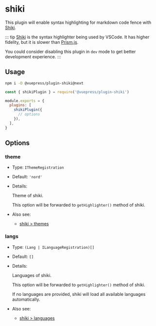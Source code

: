 # shiki

<NpmBadge package="@vuepress/plugin-shiki" />

This plugin will enable syntax highlighting for markdown code fence with [Shiki](https://shiki.matsu.io/).

::: tip
[Shiki](https://shiki.matsu.io/) is the syntax highlighter being used by VSCode. It has higher fidelity, but it is slower than [Prism.js](https://prismjs.com/).

You could consider disabling this plugin in `dev` mode to get better development experience.
:::

## Usage

```bash
npm i -D @vuepress/plugin-shiki@next
```

```js
const { shikiPlugin } = require('@vuepress/plugin-shiki')

module.exports = {
  plugins: [
    shikiPlugin({
      // options
    }),
  ],
}
```

## Options

### theme

- Type: `IThemeRegistration`

- Default: `'nord'`

- Details:

  Theme of shiki.

  This option will be forwarded to `getHighlighter()` method of shiki. 

- Also see:
  - [shiki > themes](https://github.com/shikijs/shiki/blob/master/docs/themes.md)

### langs

- Type: `(Lang | ILanguageRegistration)[]`

- Default: `[]`

- Details:

  Languages of shiki.

  This option will be forwarded to `getHighlighter()` method of shiki. 

  If no languages are provided, shiki will load all available languages automatically.

- Also see:
  - [shiki > languages](https://github.com/shikijs/shiki/blob/master/docs/languages.md)
